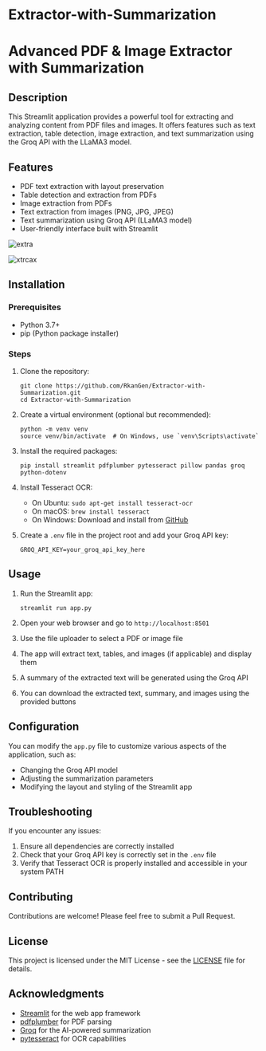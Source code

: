 # Extractor-with-Summarization
# Advanced PDF & Image Extractor with Summarization

## Description
This Streamlit application provides a powerful tool for extracting and analyzing content from PDF files and images. It offers features such as text extraction, table detection, image extraction, and text summarization using the Groq API with the LLaMA3 model.

## Features
- PDF text extraction with layout preservation
- Table detection and extraction from PDFs
- Image extraction from PDFs
- Text extraction from images (PNG, JPG, JPEG)
- Text summarization using Groq API (LLaMA3 model)
- User-friendly interface built with Streamlit

![extra](https://github.com/user-attachments/assets/9c905e55-1a9e-4c7a-8ccb-db52f4691ea4)

![xtrcax](https://github.com/user-attachments/assets/aca6b281-bcff-410e-a4f9-db16752f902d)

## Installation

### Prerequisites
- Python 3.7+
- pip (Python package installer)

### Steps
1. Clone the repository:
   ```
   git clone https://github.com/RkanGen/Extractor-with-Summarization.git
   cd Extractor-with-Summarization
   ```

2. Create a virtual environment (optional but recommended):
   ```
   python -m venv venv
   source venv/bin/activate  # On Windows, use `venv\Scripts\activate`
   ```

3. Install the required packages:
   ```
   pip install streamlit pdfplumber pytesseract pillow pandas groq python-dotenv
   ```

4. Install Tesseract OCR:
   - On Ubuntu: `sudo apt-get install tesseract-ocr`
   - On macOS: `brew install tesseract`
   - On Windows: Download and install from [GitHub](https://github.com/UB-Mannheim/tesseract/wiki)

5. Create a `.env` file in the project root and add your Groq API key:
   ```
   GROQ_API_KEY=your_groq_api_key_here
   ```

## Usage

1. Run the Streamlit app:
   ```
   streamlit run app.py
   ```

2. Open your web browser and go to `http://localhost:8501`

3. Use the file uploader to select a PDF or image file

4. The app will extract text, tables, and images (if applicable) and display them

5. A summary of the extracted text will be generated using the Groq API

6. You can download the extracted text, summary, and images using the provided buttons

## Configuration

You can modify the `app.py` file to customize various aspects of the application, such as:
- Changing the Groq API model
- Adjusting the summarization parameters
- Modifying the layout and styling of the Streamlit app

## Troubleshooting

If you encounter any issues:
1. Ensure all dependencies are correctly installed
2. Check that your Groq API key is correctly set in the `.env` file
3. Verify that Tesseract OCR is properly installed and accessible in your system PATH

## Contributing

Contributions are welcome! Please feel free to submit a Pull Request.

## License

This project is licensed under the MIT License - see the [LICENSE](LICENSE) file for details.

## Acknowledgments

- [Streamlit](https://streamlit.io/) for the web app framework
- [pdfplumber](https://github.com/jsvine/pdfplumber) for PDF parsing
- [Groq](https://groq.com/) for the AI-powered summarization
- [pytesseract](https://github.com/madmaze/pytesseract) for OCR capabilities
